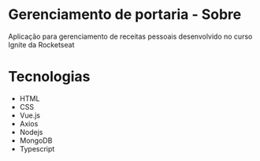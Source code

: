 
# Gerenciamento de portaria - Sobre

Aplicação para gerenciamento de receitas pessoais desenvolvido no curso Ignite da Rocketseat

# Tecnologias

- HTML
- CSS
- Vue.js
- Axios
- Nodejs
- MongoDB
- Typescript

